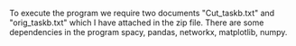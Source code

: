 ﻿To execute the program we require two documents "Cut_taskb.txt" and "orig_taskb.txt" which I have attached in the zip file. There are some dependencies in the program spacy, pandas, networkx, matplotlib, numpy.
